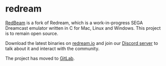 # redream

[RedBeam](https://redream.io) is a fork of Redream, which is a work-in-progress SEGA Dreamcast emulator written in C for Mac, Linux and Windows. This project is to remain open source.

Download the latest binaries on [redream.io](https://redream.io/download) and join our [Discord server](https://discord.gg/zuEAVTG) to talk about it and interact with the community.

The project has moved to [GitLab](https://gitlab.com/inolen/redream).

